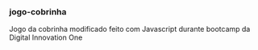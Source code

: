 ### jogo-cobrinha
Jogo da cobrinha modificado feito com Javascript durante bootcamp da Digital Innovation One


